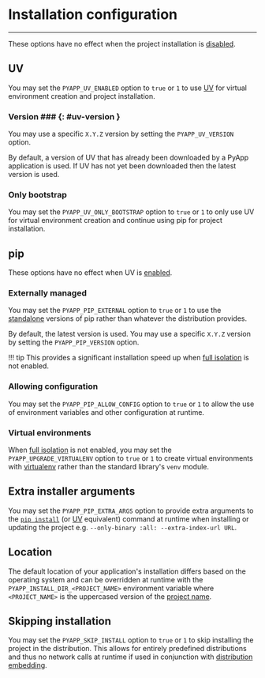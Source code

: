 # Installation configuration

-----

These options have no effect when the project installation is [disabled](#skipping-installation).

## UV

You may set the `PYAPP_UV_ENABLED` option to `true` or `1` to use [UV](https://github.com/astral-sh/uv) for virtual environment creation and project installation.

### Version ### {: #uv-version }

You may use a specific `X.Y.Z` version by setting the `PYAPP_UV_VERSION` option.

By default, a version of UV that has already been downloaded by a PyApp application is used. If UV has not yet been downloaded then the latest version is used.

### Only bootstrap

You may set the `PYAPP_UV_ONLY_BOOTSTRAP` option to `true` or `1` to only use UV for virtual environment creation and continue using pip for project installation.

## pip

These options have no effect when UV is [enabled](#uv).

### Externally managed

You may set the `PYAPP_PIP_EXTERNAL` option to `true` or `1` to use the [standalone](https://pip.pypa.io/en/stable/installation/#standalone-zip-application) versions of pip rather than whatever the distribution provides.

By default, the latest version is used. You may use a specific `X.Y.Z` version by setting the `PYAPP_PIP_VERSION` option.

!!! tip
    This provides a significant installation speed up when [full isolation](distribution.md#full-isolation) is not enabled.

### Allowing configuration

You may set the `PYAPP_PIP_ALLOW_CONFIG` option to `true` or `1` to allow the use of environment variables and other configuration at runtime.

### Virtual environments

When [full isolation](distribution.md#full-isolation) is not enabled, you may set the `PYAPP_UPGRADE_VIRTUALENV` option to `true` or `1` to create virtual environments with [virtualenv](https://github.com/pypa/virtualenv) rather than the standard library's `venv` module.

## Extra installer arguments

You may set the `PYAPP_PIP_EXTRA_ARGS` option to provide extra arguments to the [`pip install`](https://pip.pypa.io/en/stable/cli/pip_install/) (or [UV](#uv) equivalent) command at runtime when installing or updating the project e.g. `--only-binary :all: --extra-index-url URL`.

## Location

The default location of your application's installation differs based on the operating system and can be overridden at runtime with the `PYAPP_INSTALL_DIR_<PROJECT_NAME>` environment variable where `<PROJECT_NAME>` is the uppercased version of the [project name](project.md#identifier).

## Skipping installation

You may set the `PYAPP_SKIP_INSTALL` option to `true` or `1` to skip installing the project in the distribution. This allows for entirely predefined distributions and thus no network calls at runtime if used in conjunction with [distribution embedding](distribution.md#embedding).

